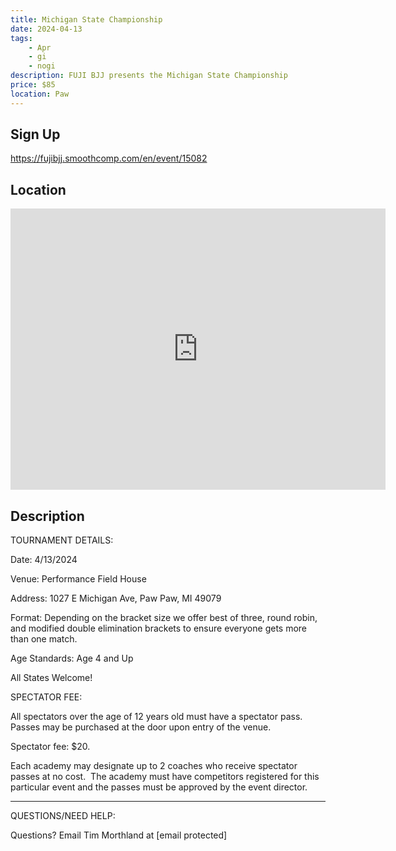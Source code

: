 ```yaml
---
title: Michigan State Championship
date: 2024-04-13
tags:
    - Apr
    - gi 
    - nogi 
description: FUJI BJJ presents the Michigan State Championship
price: $85
location: Paw
---
```

## Sign Up
https://fujibjj.smoothcomp.com/en/event/15082

## Location
<iframe src="https://www.google.com/maps/embed?pb=!1m18!1m12!1m3!1d12345.6789!2d-85.8752887!3d42.2197832!2m3!1f0!2f0!3f0!3m2!1i1024!2i768!4f13.1!3m3!1m2!1s0x0%3A0x0!2z42.2197832!5e0!3m2!1sen!2sus!4v1234567890" width="600" height="450" style="border:0;" allowfullscreen="" loading="lazy"></iframe>

## Description
TOURNAMENT DETAILS: 


Date: 4/13/2024


Venue: Performance Field House


Address: 1027 E Michigan Ave, Paw Paw, MI 49079


Format: Depending on the bracket size we offer best of three, round robin, and modified double elimination brackets to ensure everyone gets more than one match.


Age Standards: Age 4 and Up


All States Welcome!


SPECTATOR FEE:


All spectators over the age of 12 years old must have a spectator pass.  Passes may be purchased at the door upon entry of the venue.



Spectator fee: $20.



Each academy may designate up to 2 coaches who receive spectator passes at no cost.  The academy must have competitors registered for this particular event and the passes must be approved by the event director.


_______________________________________________________________________________


QUESTIONS/NEED HELP:


Questions? Email Tim Morthland at [email protected]